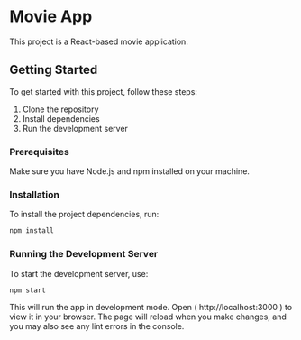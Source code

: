 # Movie App

This project is a React-based movie application.

## Getting Started

To get started with this project, follow these steps:

1. Clone the repository
2. Install dependencies
3. Run the development server

### Prerequisites

Make sure you have Node.js and npm installed on your machine.

### Installation

To install the project dependencies, run:

```bash
npm install
```

### Running the Development Server

To start the development server, use:

```bash
npm start
```

This will run the app in development mode. Open ( http://localhost:3000 ) to view it in your browser. The page will reload when you make changes, and you may also see any lint errors in the console.
